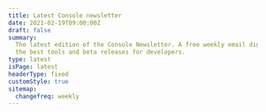 ```yaml
---
title: Latest Console newsletter
date: 2021-02-19T09:00:00Z
draft: false
summary:
  The latest edition of the Console Newsletter. A free weekly email digest of
  the best tools and beta releases for developers.
type: latest
isPage: latest
headerType: fixed
customStyle: true
sitemap:
  changefreq: weekly
---
```

